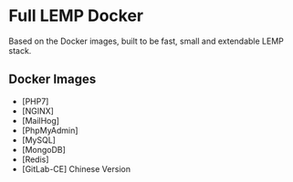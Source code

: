 Full LEMP Docker
=============
Based on the Docker images, built to be fast, small and extendable LEMP stack.

## Docker Images
* [PHP7]
* [NGINX]
* [MailHog]
* [PhpMyAdmin]
* [MySQL]
* [MongoDB]
* [Redis]
* [GitLab-CE] Chinese Version

